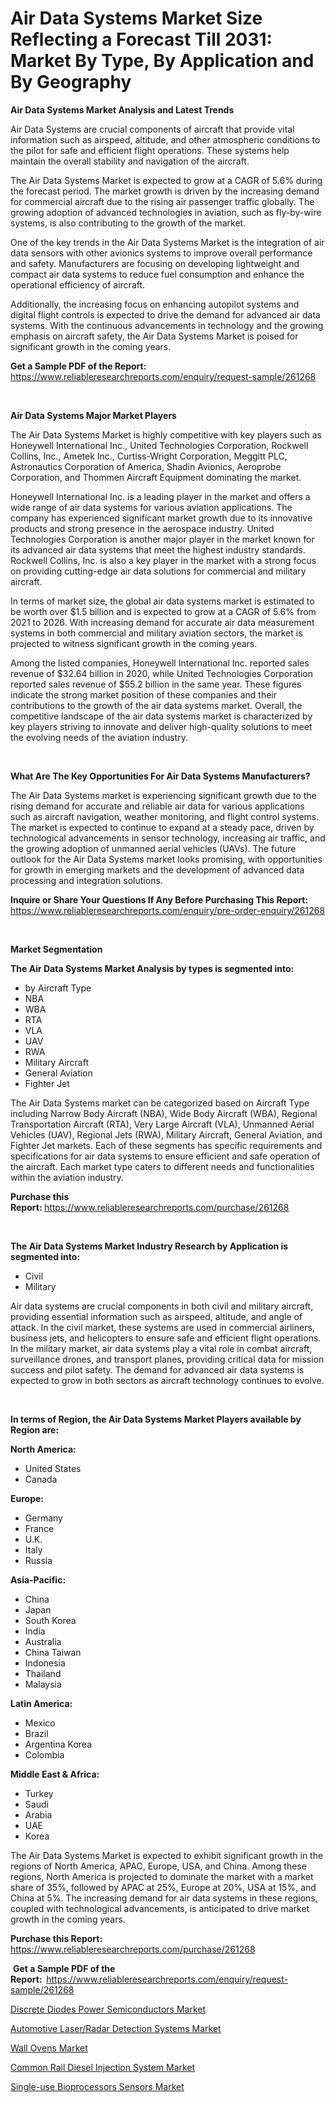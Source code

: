 <p><h1>Air Data Systems Market Size Reflecting a Forecast Till 2031: Market By Type, By Application and By Geography</h1></p><p><strong>Air Data Systems Market Analysis and Latest Trends</strong></p>
<p><p>Air Data Systems are crucial components of aircraft that provide vital information such as airspeed, altitude, and other atmospheric conditions to the pilot for safe and efficient flight operations. These systems help maintain the overall stability and navigation of the aircraft.</p><p>The Air Data Systems Market is expected to grow at a CAGR of 5.6% during the forecast period. The market growth is driven by the increasing demand for commercial aircraft due to the rising air passenger traffic globally. The growing adoption of advanced technologies in aviation, such as fly-by-wire systems, is also contributing to the growth of the market.</p><p>One of the key trends in the Air Data Systems Market is the integration of air data sensors with other avionics systems to improve overall performance and safety. Manufacturers are focusing on developing lightweight and compact air data systems to reduce fuel consumption and enhance the operational efficiency of aircraft.</p><p>Additionally, the increasing focus on enhancing autopilot systems and digital flight controls is expected to drive the demand for advanced air data systems. With the continuous advancements in technology and the growing emphasis on aircraft safety, the Air Data Systems Market is poised for significant growth in the coming years.</p></p>
<p><strong>Get a Sample PDF of the Report:&nbsp;</strong> <a href="https://www.reliableresearchreports.com/enquiry/request-sample/261268">https://www.reliableresearchreports.com/enquiry/request-sample/261268</a></p>
<p>&nbsp;</p>
<p><strong>Air Data Systems Major Market Players</strong></p>
<p><p>The Air Data Systems Market is highly competitive with key players such as Honeywell International Inc., United Technologies Corporation, Rockwell Collins, Inc., Ametek Inc., Curtiss-Wright Corporation, Meggitt PLC, Astronautics Corporation of America, Shadin Avionics, Aeroprobe Corporation, and Thommen Aircraft Equipment dominating the market. </p><p>Honeywell International Inc. is a leading player in the market and offers a wide range of air data systems for various aviation applications. The company has experienced significant market growth due to its innovative products and strong presence in the aerospace industry. United Technologies Corporation is another major player in the market known for its advanced air data systems that meet the highest industry standards. Rockwell Collins, Inc. is also a key player in the market with a strong focus on providing cutting-edge air data solutions for commercial and military aircraft.</p><p>In terms of market size, the global air data systems market is estimated to be worth over $1.5 billion and is expected to grow at a CAGR of 5.6% from 2021 to 2026. With increasing demand for accurate air data measurement systems in both commercial and military aviation sectors, the market is projected to witness significant growth in the coming years.</p><p>Among the listed companies, Honeywell International Inc. reported sales revenue of $32.64 billion in 2020, while United Technologies Corporation reported sales revenue of $55.2 billion in the same year. These figures indicate the strong market position of these companies and their contributions to the growth of the air data systems market. Overall, the competitive landscape of the air data systems market is characterized by key players striving to innovate and deliver high-quality solutions to meet the evolving needs of the aviation industry.</p></p>
<p>&nbsp;</p>
<p><strong>What Are The Key Opportunities For Air Data Systems Manufacturers?</strong></p>
<p><p>The Air Data Systems market is experiencing significant growth due to the rising demand for accurate and reliable air data for various applications such as aircraft navigation, weather monitoring, and flight control systems. The market is expected to continue to expand at a steady pace, driven by technological advancements in sensor technology, increasing air traffic, and the growing adoption of unmanned aerial vehicles (UAVs). The future outlook for the Air Data Systems market looks promising, with opportunities for growth in emerging markets and the development of advanced data processing and integration solutions.</p></p>
<p><strong>Inquire or Share Your Questions If Any Before Purchasing This Report:</strong> <a href="https://www.reliableresearchreports.com/enquiry/pre-order-enquiry/261268">https://www.reliableresearchreports.com/enquiry/pre-order-enquiry/261268</a></p>
<p>&nbsp;</p>
<p><strong>Market Segmentation</strong></p>
<p><strong>The Air Data Systems Market Analysis by types is segmented into:</strong></p>
<p><ul><li>by Aircraft Type</li><li>NBA</li><li>WBA</li><li>RTA</li><li>VLA</li><li>UAV</li><li>RWA</li><li>Military Aircraft</li><li>General Aviation</li><li>Fighter Jet</li></ul></p>
<p><p>The Air Data Systems market can be categorized based on Aircraft Type including Narrow Body Aircraft (NBA), Wide Body Aircraft (WBA), Regional Transportation Aircraft (RTA), Very Large Aircraft (VLA), Unmanned Aerial Vehicles (UAV), Regional Jets (RWA), Military Aircraft, General Aviation, and Fighter Jet markets. Each of these segments has specific requirements and specifications for air data systems to ensure efficient and safe operation of the aircraft. Each market type caters to different needs and functionalities within the aviation industry.</p></p>
<p><strong>Purchase this Report:&nbsp;</strong><a href="https://www.reliableresearchreports.com/purchase/261268">https://www.reliableresearchreports.com/purchase/261268</a></p>
<p>&nbsp;</p>
<p><strong>The Air Data Systems Market Industry Research by Application is segmented into:</strong></p>
<p><ul><li>Civil</li><li>Military</li></ul></p>
<p><p>Air data systems are crucial components in both civil and military aircraft, providing essential information such as airspeed, altitude, and angle of attack. In the civil market, these systems are used in commercial airliners, business jets, and helicopters to ensure safe and efficient flight operations. In the military market, air data systems play a vital role in combat aircraft, surveillance drones, and transport planes, providing critical data for mission success and pilot safety. The demand for advanced air data systems is expected to grow in both sectors as aircraft technology continues to evolve.</p></p>
<p>&nbsp;</p>
<p><strong>In terms of Region, the Air Data Systems Market Players available by Region are:</strong></p>
<p>
    <p> <strong> North America: </strong>
        <ul>
            <li>United States</li>
            <li>Canada</li>
        </ul>
        </p> 
    <p> <strong> Europe: </strong>
        <ul>
            <li>Germany</li>
            <li>France</li>
            <li>U.K.</li>
            <li>Italy</li>
            <li>Russia</li>
        </ul>
        </p> 
    <p> <strong> Asia-Pacific: </strong>
        <ul>
            <li>China</li>
            <li>Japan</li>
            <li>South Korea</li>
            <li>India</li>
            <li>Australia</li>
            <li>China Taiwan</li>
            <li>Indonesia</li>
            <li>Thailand</li>
            <li>Malaysia</li>
        </ul>
        </p> 
    <p> <strong> Latin America: </strong>
        <ul>
            <li>Mexico</li>
            <li>Brazil</li>
            <li>Argentina Korea</li>
            <li>Colombia</li>
        </ul>
        </p> 
    <p> <strong> Middle East & Africa: </strong>
        <ul>
            <li>Turkey</li>
            <li>Saudi</li>
            <li>Arabia</li>
            <li>UAE</li>
            <li>Korea</li>
        </ul>
    </p>
    </p>
<p><p>The Air Data Systems Market is expected to exhibit significant growth in the regions of North America, APAC, Europe, USA, and China. Among these regions, North America is projected to dominate the market with a market share of 35%, followed by APAC at 25%, Europe at 20%, USA at 15%, and China at 5%. The increasing demand for air data systems in these regions, coupled with technological advancements, is anticipated to drive market growth in the coming years.</p></p>
<p><strong>Purchase this Report: </strong><a href="https://www.reliableresearchreports.com/purchase/261268">https://www.reliableresearchreports.com/purchase/261268</a></p>
<p>&nbsp;<strong>Get a Sample PDF of the Report:&nbsp;&nbsp;</strong><a href="https://www.reliableresearchreports.com/enquiry/request-sample/261268">https://www.reliableresearchreports.com/enquiry/request-sample/261268</a></p>
<p><strong></strong></p>
<p><p><a href="https://view.publitas.com/reportprime-1/discrete-diodes-power-semiconductors-market-share-market-new-trends-analysis-report-by-type-by-application-by-end-use-by-region-and-segment-forecasts-2024-2031/">Discrete Diodes Power Semiconductors Market</a></p><p><a href="https://natural-crush-b99.notion.site/Automotive-Laser-Radar-Detection-Systems-Market-Insights-Market-Players-and-Forecast-Till-2031-b7d4231b884e4b0c9122525a07b7c0ba">Automotive Laser/Radar Detection Systems Market</a></p><p><a href="https://gamy-alyssum-396.notion.site/Wall-Ovens-Market-Size-Growth-Outlook-from-2024-to-2031-projecting-at-Market-s-Trends-Analysis-by--2753af09090c401584ef71213e1f54a9">Wall Ovens Market</a></p><p><a href="https://boundless-drawbridge-702.notion.site/Common-Rail-Diesel-Injection-System-Market-Size-and-Growth-Market-Segmentation-Regional-and-Countr-c89bb833e569470f823720c5cd8b0560">Common Rail Diesel Injection System Market</a></p><p><a href="https://view.publitas.com/reportprime-1/single-use-bioprocessors-sensors-market-research-report-unlocks-analysis-on-the-market-financial-status-market-size-and-market-revenue-upto-2031/">Single-use Bioprocessors Sensors Market</a></p></p>